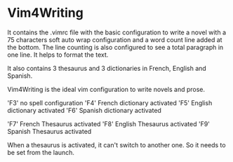# Vim4Writing

It contains the .vimrc file with the basic configuration to write a novel  with a 75 characters soft auto wrap configuration and a word count line    added at the bottom. 
The line counting is also configured to see a total paragraph in one line. It helps to format the text. 

It also contains 3 thesaurus and 3 dictionaries in French, English and     Spanish.

Vim4Writing is the ideal vim configuration to write novels and prose.

'F3' no spell configuration
'F4' French dictionary activated
'F5' English dictionary activated
'F6' Spanish dictionary activated

'F7' French Thesaurus activated
'F8' English Thesaurus activated
'F9' Spanish Thesaurus activated

When a thesaurus is activated, it can't switch to another one. So it needs to  be set from the launch.
